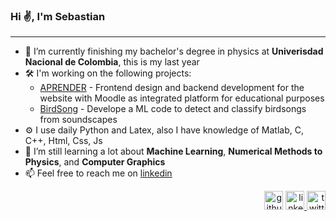 ### Hi ✌, I'm Sebastian 

---

- 📜  I’m currently finishing my bachelor's degree in physics at **Univerisdad Nacional de Colombia**, this is my last year
- 🛠️  I'm working on the following projects:
  - [APRENDER](https://preparatorioaprender.co) - Frontend design and backend development for the  website with Moodle as integrated platform for educational purposes
  - [BirdSong](https://github.com/fury-gl/fury) - Develope a ML code to detect and classify birdsongs from soundscapes 
- ⚙️  I use daily Python and Latex, also I have knowledge of Matlab, C, C++, Html, Css, Js
- 📗  I’m still learning a lot about **Machine Learning**, **Numerical Methods to Physics**, and **Computer Graphics** 
- 📫  Feel free to reach me on [linkedin](https://www.linkedin.com/in/serge-koudoro)
<!--
- 🏛️  Some side projects during my free time:
  - [MailerLite-Api-Python](https://github.com/skoudoro/mailerlite-api-python)
-->


<div align="right">
  <a href="https://github.com/skoudoro"> <img src='https://cdn.jsdelivr.net/npm/simple-icons@3.0.1/icons/github.svg' alt='github' height='30' ></a>  
  <a href="https://www.linkedin.com/in/serge-koudoro"><img src='https://cdn.jsdelivr.net/npm/simple-icons@3.0.1/icons/linkedin.svg' alt='linkedin' height='30'> </a>  
  <a href="https://twitter.com/skoudoro"><img src='https://cdn.jsdelivr.net/npm/simple-icons@3.0.1/icons/twitter.svg' alt='twitter' height='30'></a>
</div>
